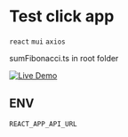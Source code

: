 # Test click app

`react` `mui` `axios`

sumFibonacci.ts in root folder

[![Live Demo](https://user-images.githubusercontent.com/70297692/212308275-e85bcb74-3174-40c8-bb15-47773e18bb52.svg)](https://yandex.ru)

## ENV

```
REACT_APP_API_URL
```
